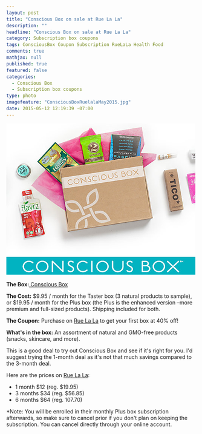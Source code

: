 ```yaml
---
layout: post
title: "Conscious Box on sale at Rue La La"
description: ""
headline: "Conscious Box on sale at Rue La La"
category: Subscription box coupons
tags: ConsciousBox Coupon Subscription RueLaLa Health Food
comments: true
mathjax: null
published: true
featured: false
categories: 
  - Conscious Box
  - Subscription box coupons
type: photo
imagefeature: "ConsciousBoxRuelalaMay2015.jpg"
date: 2015-05-12 12:19:39 -07:00
---
```


![Conscious Box Ruelala](/images/ConsciousBoxRuelalaMay2015.jpg)
<p><b>The Box:</b><a href="http://www.consciousbox.com"> Conscious Box</a></p>
<p><b>The Cost:</b> $9.95 / month for the Taster box (3 natural products to sample), or $19.95 / month for the Plus box (the Plus is the enhanced version –more premium and full-sized products). Shipping included for both.</p>
<p><b>The Coupon:</b> Purchase on <a href="https://www.ruelala.com/invite/whatsupmailbox">Rue La La</a> to get your first box at 40% off!</p>
<p><b>What's in the box:</b> An assortment of natural and GMO-free products (snacks, skincare, and more).</p>

<p>This is a good deal to try out Conscious Box and see if it's right for you. I'd suggest trying the 1-month deal as it's not that much savings compared to the 3-month deal.</p>

<p>Here are the prices on <a href="https://www.ruelala.com/invite/whatsupmailbox">Rue La La</a>:
<ul>
<li>1 month $12 (reg. $19.95)</li>
<li>3 months $34 (reg. $56.85)</li>
<li>6 months $64 (reg. 107.70)</li>
</ul>

<p>*Note: You will be enrolled in their monthly Plus box subscription afterwards, so make sure to cancel prior if you don't plan on keeping the subscription. You can cancel directly through your online account.</p>
